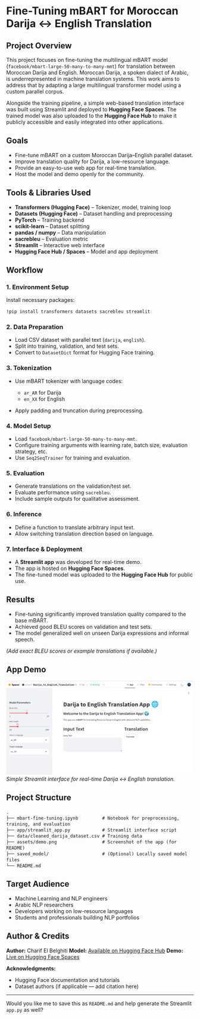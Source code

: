 # Fine-Tuning mBART for Moroccan Darija ↔ English Translation

## Project Overview

This project focuses on fine-tuning the multilingual mBART model (`facebook/mbart-large-50-many-to-many-mmt`) for translation between Moroccan Darija and English. Moroccan Darija, a spoken dialect of Arabic, is underrepresented in machine translation systems. This work aims to address that by adapting a large multilingual transformer model using a custom parallel corpus.

Alongside the training pipeline, a simple web-based translation interface was built using Streamlit and deployed to **Hugging Face Spaces**. The trained model was also uploaded to the **Hugging Face Hub** to make it publicly accessible and easily integrated into other applications.

## Goals

* Fine-tune mBART on a custom Moroccan Darija–English parallel dataset.
* Improve translation quality for Darija, a low-resource language.
* Provide an easy-to-use web app for real-time translation.
* Host the model and demo openly for the community.

## Tools & Libraries Used

* **Transformers (Hugging Face)** – Tokenizer, model, training loop
* **Datasets (Hugging Face)** – Dataset handling and preprocessing
* **PyTorch** – Training backend
* **scikit-learn** – Dataset splitting
* **pandas / numpy** – Data manipulation
* **sacrebleu** – Evaluation metric
* **Streamlit** – Interactive web interface
* **Hugging Face Hub / Spaces** – Model and app deployment

## Workflow

### 1. Environment Setup

Install necessary packages:

```bash
!pip install transformers datasets sacrebleu streamlit
```

### 2. Data Preparation

* Load CSV dataset with parallel text (`darija`, `english`).
* Split into training, validation, and test sets.
* Convert to `DatasetDict` format for Hugging Face training.

### 3. Tokenization

* Use mBART tokenizer with language codes:

  * `ar_AR` for Darija
  * `en_XX` for English
* Apply padding and truncation during preprocessing.

### 4. Model Setup

* Load `facebook/mbart-large-50-many-to-many-mmt`.
* Configure training arguments with learning rate, batch size, evaluation strategy, etc.
* Use `Seq2SeqTrainer` for training and evaluation.

### 5. Evaluation

* Generate translations on the validation/test set.
* Evaluate performance using `sacrebleu`.
* Include sample outputs for qualitative assessment.

### 6. Inference

* Define a function to translate arbitrary input text.
* Allow switching translation direction based on language.

### 7. Interface & Deployment

* A **Streamlit app** was developed for real-time demo.
* The app is hosted on **Hugging Face Spaces**.
* The fine-tuned model was uploaded to the **Hugging Face Hub** for public use.

## Results

* Fine-tuning significantly improved translation quality compared to the base mBART.
* Achieved good BLEU scores on validation and test sets.
* The model generalized well on unseen Darija expressions and informal speech.

*(Add exact BLEU scores or example translations if available.)*

## App Demo

![App Screenshot](./assets/demo.png)
*Simple Streamlit interface for real-time Darija ↔ English translation.*

## Project Structure

```
.
├── mbart-fine-tuning.ipynb         # Notebook for preprocessing, training, and evaluation
├── app/streamlit_app.py            # Streamlit interface script
├── data/cleaned_darija_dataset.csv # Training data
├── assets/demo.png                 # Screenshot of the app (for README)
├── saved_model/                    # (Optional) Locally saved model files
└── README.md
```

## Target Audience

* Machine Learning and NLP engineers
* Arabic NLP researchers
* Developers working on low-resource languages
* Students and professionals building NLP portfolios

## Author & Credits

**Author:** Charif El Belghiti
**Model:** [Available on Hugging Face Hub](https://huggingface.co/your-username/your-model-name)
**Demo:** [Live on Hugging Face Spaces](https://huggingface.co/spaces/your-username/your-space-name)

**Acknowledgments:**

* Hugging Face documentation and tutorials
* Dataset authors (if applicable — add citation here)

---

Would you like me to save this as `README.md` and help generate the Streamlit `app.py` as well?
